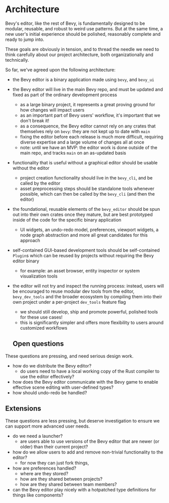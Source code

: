 # Architecture

Bevy's editor, like the rest of Bevy, is fundamentally designed to be modular, reusable, and robust to weird use patterns.
But at the same time, a new user's initial experience should be polished, reasonably complete and ready to jump into.

These goals are obviously in tension, and to thread the needle we need to think carefully about our project architecture, both organizationally and technically.

So far, we've agreed upon the following architecture:

- the Bevy editor is a binary application made using `bevy`, and `bevy_ui`
- the Bevy editor will live in the main Bevy repo, and must be updated and fixed as part of the ordinary development process
  - as a large binary project, it represents a great proving ground for how changes will impact users
  - as an important part of Bevy users' workflow, it's important that we don't break it!
  - as a consequence, the Bevy editor cannot rely on any crates that themselves rely on `bevy`: they are not kept up to date with `main`
  - fixing the editor before each release is much more difficult, requiring diverse expertise and a large volume of changes all at once
  - note: until we have an MVP: the editor work is done outside of the main repo, and tracks `main` on an as-updated basis
- functionality that is useful without a graphical editor should be usable without the editor
  - project creation functionality should live in the `bevy_cli`, and be called by the editor
  - asset preprocessing steps should be standalone tools whenever possible, which can then be called by the `bevy_cli` (and then the editor)
- the foundational, reusable elements of the `bevy_editor` should be spun out into their own crates once they mature, but are best prototyped inside of the code for the specific binary application
  - UI widgets, an undo-redo model, preferences, viewport widgets, a node graph abstraction and more all great candidates for this approach
- self-contained GUI-based development tools should be self-contained `Plugin`s which can be reused by projects without requiring the Bevy editor binary
  - for example: an asset browser, entity inspector or system visualization tools
- the editor will not try and inspect the running process: instead, users will be encouraged to reuse modular dev tools from the editor, `bevy_dev_tools` and the broader ecosystem by compiling them into their own project under a per-project `dev_tools` feature flag
  - we should still develop, ship and promote powerful, polished tools for these use cases!
  - this is significantly simpler and offers more flexibility to users around customized workflows

  ## Open questions

These questions are pressing, and need serious design work.

- how do we distribute the Bevy editor?
  - do users need to have a local working copy of the Rust compiler to use the editor effectively?
- how does the Bevy editor communicate with the Bevy game to enable effective scene editing with user-defined types?
- how should undo-redo be handled?

## Extensions

These questions are less pressing, but deserve investigation to ensure we can support more advanced user needs.

- do we need a launcher?
  - are users able to use versions of the Bevy editor that are newer (or older) than their current project?
- how do we allow users to add and remove non-trivial functionality to the editor?
  - for now they can just fork things,
- how are preferences handled?
  - where are they stored?
  - how are they shared between projects?
  - how are they shared between team members?
- can the Bevy editor play nicely with a hotpatched type definitions for things like components?
